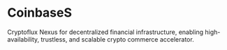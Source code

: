 # CoinbaseS
Cryptoflux Nexus for decentralized financial infrastructure, enabling high-availability, trustless, and scalable crypto commerce accelerator.
